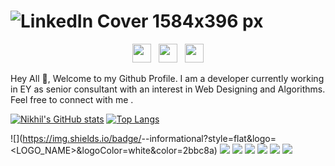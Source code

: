 # ![LinkedIn Cover 1584x396 px](https://user-images.githubusercontent.com/16606820/174751201-560e64ca-4120-4832-8893-a494b06a2b87.gif)

<p align='center'>
<a href="https://twitter.com/ra012hul"><img height="30" src="https://github.com/WaylonWalker/WaylonWalker/blob/main/icon/twitter.png?raw=true" target="_blank"></a>&nbsp;&nbsp;
<a href="https://www.instagram.com/nikhilsrivastava2503/"><img height="30" src="https://github.com/WaylonWalker/WaylonWalker/blob/main/icon/instagram.jpg?raw=true" target="_blank"></a>&nbsp;&nbsp;
<a href="https://www.linkedin.com/in/nikhil-srivastava-90a23277/"><img height="30" src="https://github.com/WaylonWalker/WaylonWalker/blob/main/icon/linkedin.png?raw=true"></a>
</p>

Hey All 👋,
Welcome to my Github Profile. I am a developer currently working in EY as senior consultant with an interest in Web Designing and Algorithms. Feel free to connect with me .

[![Nikhil's GitHub stats](https://github-readme-stats.vercel.app/api?username=nikhil050394)](https://github.com/nikhil050394/github-readme-stats)
[![Top Langs](https://github-readme-stats.vercel.app/api/top-langs/?username=nikhil050394&layout=compact)](https://github.com/nikhil050394/github-readme-stats)
<!---
nikhil050394/nikhil050394 is a ✨ special ✨ repository because its `README.md` (this file) appears on your GitHub profile.
You can click the Preview link to take a look at your changes.
--->

![](https://img.shields.io/badge/<Language>-<C Sharp>-informational?style=flat&logo=<LOGO_NAME>&logoColor=white&color=2bbc8a)
![](https://img.shields.io/badge/<FrontEnd>-<HTML>-informational?style=flat&logo=<LOGO_NAME>&logoColor=white&color=2bbc8a)
![](https://img.shields.io/badge/<FrontEnd>-<Angular>-informational?style=flat&logo=<LOGO_NAME>&logoColor=white&color=2bbc8a)
![](https://img.shields.io/badge/<Database>-<SQL>-informational?style=flat&logo=<LOGO_NAME>&logoColor=white&color=2bbc8a)
![](https://img.shields.io/badge/<Database>-<OracleSQL>-informational?style=flat&logo=<LOGO_NAME>&logoColor=white&color=2bbc8a)
![](https://img.shields.io/badge/<Cloud>-<Azure>-informational?style=flat&logo=<LOGO_NAME>&logoColor=white&color=2bbc8a)
![](https://img.shields.io/badge/<OS>-<Windows/Mac>-informational?style=flat&logo=<LOGO_NAME>&logoColor=white&color=2bbc8a)
